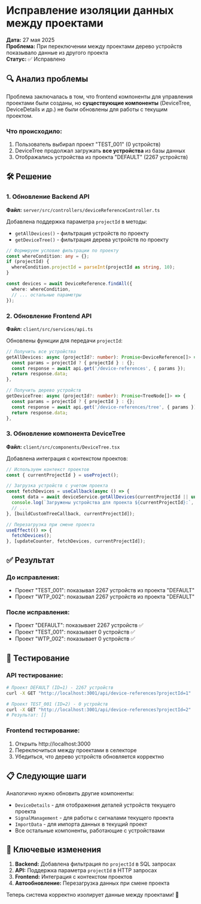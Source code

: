 # Исправление изоляции данных между проектами

**Дата:** 27 мая 2025  
**Проблема:** При переключении между проектами дерево устройств показывало данные из другого проекта  
**Статус:** ✅ Исправлено  

## 🔍 Анализ проблемы

Проблема заключалась в том, что frontend компоненты для управления проектами были созданы, но **существующие компоненты** (DeviceTree, DeviceDetails и др.) не были обновлены для работы с текущим проектом.

### Что происходило:
1. Пользователь выбирал проект "TEST_001" (0 устройств)
2. DeviceTree продолжал загружать **все устройства** из базы данных
3. Отображались устройства из проекта "DEFAULT" (2267 устройств)

## 🛠 Решение

### 1. Обновление Backend API

**Файл:** `server/src/controllers/deviceReferenceController.ts`

Добавлена поддержка параметра `projectId` в методы:
- `getAllDevices()` - фильтрация устройств по проекту
- `getDeviceTree()` - фильтрация дерева устройств по проекту

```typescript
// Формируем условие фильтрации по проекту
const whereCondition: any = {};
if (projectId) {
  whereCondition.projectId = parseInt(projectId as string, 10);
}

const devices = await DeviceReference.findAll({
  where: whereCondition,
  // ... остальные параметры
});
```

### 2. Обновление Frontend API

**Файл:** `client/src/services/api.ts`

Обновлены функции для передачи `projectId`:

```typescript
// Получить все устройства
getAllDevices: async (projectId?: number): Promise<DeviceReference[]> => {
  const params = projectId ? { projectId } : {};
  const response = await api.get('/device-references', { params });
  return response.data;
},

// Получить дерево устройств  
getDeviceTree: async (projectId?: number): Promise<TreeNode[]> => {
  const params = projectId ? { projectId } : {};
  const response = await api.get('/device-references/tree', { params });
  return response.data;
},
```

### 3. Обновление компонента DeviceTree

**Файл:** `client/src/components/DeviceTree.tsx`

Добавлена интеграция с контекстом проектов:

```typescript
// Используем контекст проектов
const { currentProjectId } = useProject();

// Загрузка устройств с учетом проекта
const fetchDevices = useCallback(async () => {
  const data = await deviceService.getAllDevices(currentProjectId || undefined);
  console.log(`Загружены устройства для проекта ${currentProjectId}:`, data.length, 'элементов');
  // ...
}, [buildCustomTreeCallback, currentProjectId]);

// Перезагрузка при смене проекта
useEffect(() => {
  fetchDevices();
}, [updateCounter, fetchDevices, currentProjectId]);
```

## ✅ Результат

### До исправления:
- Проект "TEST_001": показывал 2267 устройств из проекта "DEFAULT"
- Проект "WTP_002": показывал 2267 устройств из проекта "DEFAULT"

### После исправления:
- Проект "DEFAULT": показывает 2267 устройств ✅
- Проект "TEST_001": показывает 0 устройств ✅  
- Проект "WTP_002": показывает 0 устройств ✅

## 🧪 Тестирование

### API тестирование:
```bash
# Проект DEFAULT (ID=1) - 2267 устройств
curl -X GET "http://localhost:3001/api/device-references?projectId=1"

# Проект TEST_001 (ID=2) - 0 устройств  
curl -X GET "http://localhost:3001/api/device-references?projectId=2"
# Результат: []
```

### Frontend тестирование:
1. Открыть http://localhost:3000
2. Переключиться между проектами в селекторе
3. Убедиться, что дерево устройств обновляется корректно

## 📋 Следующие шаги

Аналогично нужно обновить другие компоненты:
- `DeviceDetails` - для отображения деталей устройств текущего проекта
- `SignalManagement` - для работы с сигналами текущего проекта  
- `ImportData` - для импорта данных в текущий проект
- Все остальные компоненты, работающие с устройствами

## 🎯 Ключевые изменения

1. **Backend:** Добавлена фильтрация по `projectId` в SQL запросах
2. **API:** Поддержка параметра `projectId` в HTTP запросах
3. **Frontend:** Интеграция с контекстом проектов
4. **Автообновление:** Перезагрузка данных при смене проекта

Теперь система корректно изолирует данные между проектами! 🎉 